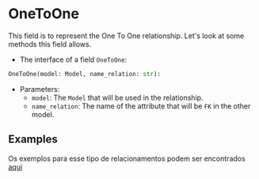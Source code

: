 # OneToOne

This field is to represent the One To One relationship.
Let's look at some methods this field allows.

- The interface of a field `OneToOne`:

``` python
OneToOne(model: Model, name_relation: str):
```

- Parameters:
    - `model`: The `Model` that will be used in the relationship.
    - `name_relation`: The name of the attribute that will be `FK` in 
    the other model.

## Examples

Os exemplos para esse tipo de relacionamentos podem ser encontrados [aqui](./relations.md#onetoone)